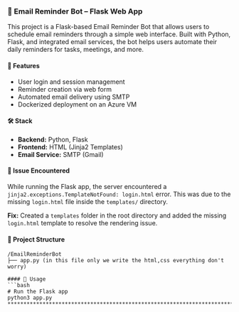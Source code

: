 
### 📧 Email Reminder Bot – Flask Web App
This project is a Flask-based Email Reminder Bot that allows users to schedule email reminders through a simple web interface. Built with Python, Flask, and integrated email services, the bot helps users automate their daily reminders for tasks, meetings, and more.

#### 🚀 Features
- User login and session management
- Reminder creation via web form
- Automated email delivery using SMTP
- Dockerized deployment on an Azure VM

#### 🛠️ Stack
- **Backend:** Python, Flask
- **Frontend:** HTML (Jinja2 Templates)
- **Email Service:** SMTP (Gmail)

#### 🐛 Issue Encountered
While running the Flask app, the server encountered a `jinja2.exceptions.TemplateNotFound: login.html` error. This was due to the missing `login.html` file inside the `templates/` directory.

**Fix:** Created a `templates` folder in the root directory and added the missing `login.html` template to resolve the rendering issue.

#### 📁 Project Structure
```
/EmailReminderBot
├── app.py (in this file only we write the html,css everything don't worry) 

#### 📌 Usage
```bash
# Run the Flask app
python3 app.py
*************************************************************************************************************

